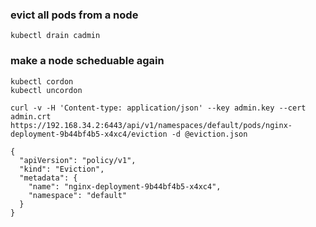 ### evict all pods from a node
```
kubectl drain cadmin
```
### make a node scheduable again
```
kubectl cordon
kubectl uncordon
```

```
curl -v -H 'Content-type: application/json' --key admin.key --cert admin.crt https://192.168.34.2:6443/api/v1/namespaces/default/pods/nginx-deployment-9b44bf4b5-x4xc4/eviction -d @eviction.json

{
  "apiVersion": "policy/v1",
  "kind": "Eviction",
  "metadata": {
    "name": "nginx-deployment-9b44bf4b5-x4xc4",
    "namespace": "default"
  }
}
```